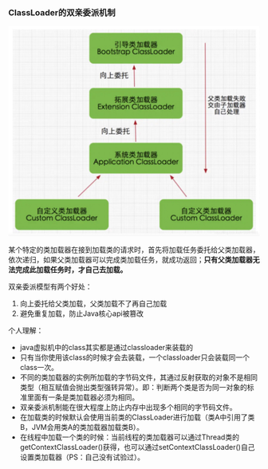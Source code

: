 ### ClassLoader的双亲委派机制

![](../../picture/20200404144426738.png)

某个特定的类加载器在接到加载类的请求时，首先将加载任务委托给父类加载器，依次递归，如果父类加载器可以完成类加载任务，就成功返回；**只有父类加载器无法完成此加载任务时，才自己去加载。**

双亲委派模型有两个好处：

1. 向上委托给父类加载，父类加载不了再自己加载
2. 避免重复加载，防止Java核心api被篡改


个人理解：

- java虚拟机中的class其实都是通过classloader来装载的
- 只有当你使用该class的时候才会去装载，一个classloader只会装载同一个class一次。
- 不同的类加载器的实例所加载的字节码文件，其通过反射获取的对象不是相同类型（相互赋值会抛出类型强转异常）。即：判断两个类是否为同一对象的标准里面有一条是类加载器必须为相同。
- 双亲委派机制能在很大程度上防止内存中出现多个相同的字节码文件。
- 在加载类的时候默认会使用当前类的ClassLoader进行加载（类A中引用了类B，JVM会用类A的类加载器加载类B）。
- 在线程中加载一个类的时候：当前线程的类加载器可以通过Thread类的getContextClassLoader()获得，也可以通过setContextClassLoader()自己设置类加载器（PS：自己没有试验过）。

